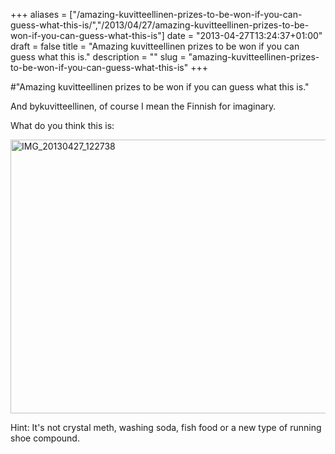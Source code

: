 +++
aliases = ["/amazing-kuvitteellinen-prizes-to-be-won-if-you-can-guess-what-this-is/","/2013/04/27/amazing-kuvitteellinen-prizes-to-be-won-if-you-can-guess-what-this-is"]
date = "2013-04-27T13:24:37+01:00"
draft = false
title = "Amazing kuvitteellinen prizes to be won if you can guess what this is."
description = ""
slug = "amazing-kuvitteellinen-prizes-to-be-won-if-you-can-guess-what-this-is"
+++

#"Amazing kuvitteellinen prizes to be won if you can guess what this is."

And bykuvitteellinen, of course I mean the Finnish for imaginary.

What do you think this is:

<a href="https://d2j17b10ywb1i7.cloudfront.net/wp-content/uploads/2013/04/IMG_20130427_122738.jpg"><img class="aligncenter size-large wp-image-1006" alt="IMG_20130427_122738" src="https://d2j17b10ywb1i7.cloudfront.net/wp-content/uploads/2013/04/IMG_20130427_122738-1024x768.jpg" width="584" height="438" /></a>

Hint: It's not crystal meth, washing soda, fish food or a new type of running shoe compound.

&nbsp;